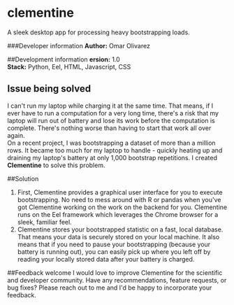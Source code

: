 # clementine
A sleek desktop app for processing heavy bootstrapping loads.  

###Developer information
**Author:** Omar Olivarez  

##Development information
**ersion:** 1.0  
**Stack:** Python, Eel, HTML, Javascript, CSS  

## Issue being solved
I can't run my laptop while charging it at the same time. That means, if I ever have to run a computation for a very long time, there's a risk that my laptop will run out of battery and lose its work before the computation is complete. There's nothing worse than having to start that work all over again.  
On a recent project, I was bootstrapping a dataset of more than a million rows. It became too much for my laptop to handle - quickly heating up and draining my laptop's battery at only 1,000 bootstrap repetitions. I created **Clementine** to solve this problem.  

##Solution
1. First, Clementine provides a graphical user interface for you to execute bootstrapping. No need to mess around with R or pandas when you've got Clementine working on the work on the backend for you. Clementine runs on the Eel framework which leverages the Chrome browser for a sleek, familiar feel.   
2. Clementine stores your bootstrapped statistic on a fast, local database. That means your data is securely stored on your local machine. It also means that if you need to pause your bootstrapping (because your battery is running out), you can easily pick up where you left off by reading your locally stored data after your battery is charged.

##Feedback welcome
I would love to improve Clementine for the scientific and developer community. Have any recommendations, feature requests, or bug fixes? Please reach out to me and I'd be happy to incorporate your feedback.
